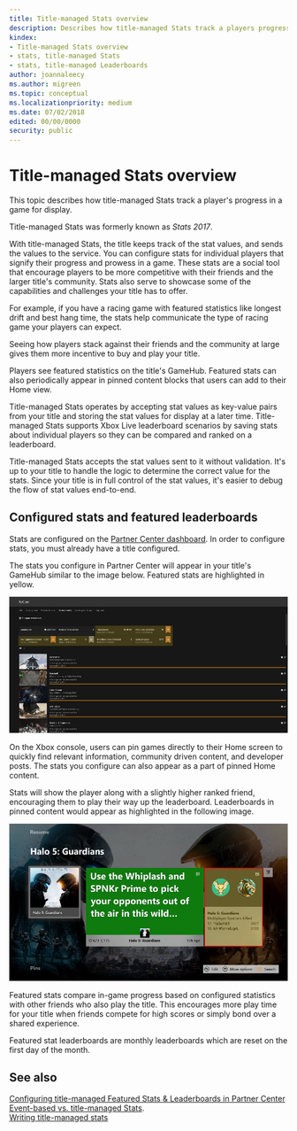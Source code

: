 ```yaml
---
title: Title-managed Stats overview
description: Describes how title-managed Stats track a players progress in a game for display.
kindex:
- Title-managed Stats overview
- stats, title-managed Stats
- stats, title-managed Leaderboards
author: joannaleecy
ms.author: migreen
ms.topic: conceptual
ms.localizationpriority: medium
ms.date: 07/02/2018
edited: 00/00/0000
security: public
---
```


# Title-managed Stats overview

This topic describes how title-managed Stats track a player's progress in a game for display.

Title-managed Stats was formerly known as _Stats 2017_.

With title-managed Stats, the title keeps track of the stat values, and sends the values to the service.
You can configure stats for individual players that signify their progress and prowess in a game.
These stats are a social tool that encourage players to be more competitive with their friends and the larger title's community. Stats also serve to showcase some of the capabilities and challenges your title has to offer.

For example, if you have a racing game with featured statistics like longest drift and best hang time, the stats help communicate the type of racing game your players can expect.

Seeing how players stack against their friends and the community at large gives them more incentive to buy and play your title.

Players see featured statistics on the title's GameHub.
Featured stats can also periodically appear in pinned content blocks that users can add to their Home view.

Title-managed Stats operates by accepting stat values as key-value pairs from your title and storing the stat values for display at a later time.
Title-managed Stats supports Xbox Live leaderboard scenarios by saving stats about individual players so they can be compared and ranked on a leaderboard.

Title-managed Stats accepts the stat values sent to it without validation. It's up to your title to handle the logic to determine the correct value for the stats.
Since your title is in full control of the stat values, it's easier to debug the flow of stat values end-to-end.


## Configured stats and featured leaderboards

Stats are configured on the [Partner Center dashboard](https://partner.microsoft.com/dashboard/windows/overview).
In order to configure stats, you must already have a title configured.


The stats you configure in Partner Center will appear in your title's GameHub similar to the image below.
Featured stats are highlighted in yellow.

![Official Club Page Social Leaderboard](../../../../../../../resources/gamecore/secure/images/en-us/live/stats/directly/gamehub_featuredstats-1000w.png)

On the Xbox console, users can pin games directly to their Home screen to quickly find relevant information, community driven content, and developer posts.
The stats you configure can also appear as a part of pinned Home content.

Stats will show the player along with a slightly higher ranked friend, encouraging them to play their way up the leaderboard.
Leaderboards in pinned content would appear as highlighted in the following image.

![Halo 5 Pinned Leaderboard](../../../../../../../resources/gamecore/secure/images/en-us/live/stats/directly/Halo_5_Pinned_Leaderboard-1000w.png)

Featured stats compare in-game progress based on configured statistics with other friends who also play the title.
This encourages more play time for your title when friends compete for high scores or simply bond over a shared experience.


Featured stat leaderboards are monthly leaderboards which are reset on the first day of the month.
  


## See also
  
[Configuring title-managed Featured Stats & Leaderboards in Partner Center](config/live-tm-leaderboards-portal.md)  
[Event-based vs. title-managed Stats](../live-stats-eb-vs-tm.md#update-frequency).  
[Writing title-managed stats](how-to/live-writing-tm-stats.md)  

  